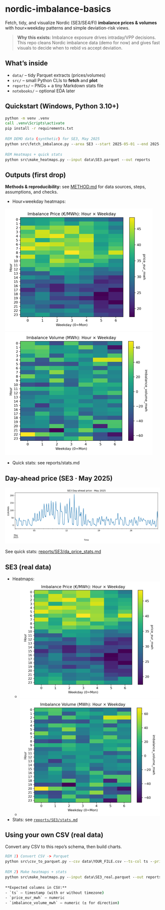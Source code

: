 # nordic-imbalance-basics

Fetch, tidy, and visualize Nordic (SE3/SE4/FI) **imbalance prices & volumes** with hour×weekday patterns and simple deviation-risk views.

> **Why this exists:** Imbalance exposure drives intraday/VPP decisions. This repo cleans Nordic imbalance data (demo for now) and gives fast visuals to decide when to rebid vs accept deviation.

## What’s inside
- `data/` – tidy Parquet extracts (prices/volumes)
- `src/` – small Python CLIs to **fetch** and **plot**
- `reports/` – PNGs + a tiny Markdown stats file
- `notebooks/` – optional EDA later

## Quickstart (Windows, Python 3.10+)
```bat
python -m venv .venv
call .venv\Scripts\activate
pip install -r requirements.txt

REM DEMO data (synthetic) for SE3, May 2025
python src\fetch_imbalance.py --area SE3 --start 2025-05-01 --end 2025-05-31 --out data\SE3.parquet --demo

REM Heatmaps + quick stats
python src\make_heatmaps.py --input data\SE3.parquet --out reports
```

## Outputs (first drop)

**Methods & reproducibility:** see [METHOD.md](METHOD.md) for data sources, steps, assumptions, and checks.

- Hour×weekday heatmaps:

 <img alt="Imbalance price" src="https://raw.githubusercontent.com/EmotionalTrader/nordic-imbalance-basics/main/reports/heatmap_price.png" width="480">

 <img alt="Imbalance volume" src="https://raw.githubusercontent.com/EmotionalTrader/nordic-imbalance-basics/main/reports/heatmap_volume.png" width="480">

- Quick stats: see reports/stats.md

## Day-ahead price (SE3 · May 2025)

<img alt="SE3 DA price — May 2025" src="reports/SE3/da_price.png" width="640">

See quick stats: [reports/SE3/da_price_stats.md](reports/SE3/da_price_stats.md)



## SE3 (real data)
- Heatmaps:
  - <img alt="SE3 real — price" src="https://raw.githubusercontent.com/EmotionalTrader/nordic-imbalance-basics/main/reports/SE3/heatmap_price.png" width="480">
  - <img alt="SE3 real — volume" src="https://raw.githubusercontent.com/EmotionalTrader/nordic-imbalance-basics/main/reports/SE3/heatmap_volume.png" width="480">
- Stats: see [`reports/SE3/stats.md`](reports/SE3/stats.md)

## Using your own CSV (real data)
Convert any CSV to this repo’s schema, then build charts.

```bat
REM 1) Convert CSV -> Parquet
python src\csv_to_parquet.py --csv data\YOUR_FILE.csv --ts-col ts --price-col price_eur_mwh --volume-col imbalance_volume_mwh --area SE3 --out data\SE3_real.parquet

REM 2) Make heatmaps + stats
python src\make_heatmaps.py --input data\SE3_real.parquet --out reports\SE3

**Expected columns in CSV:**
- `ts` — timestamp (with or without timezone)
- `price_eur_mwh` — numeric
- `imbalance_volume_mwh` — numeric (± for direction)


